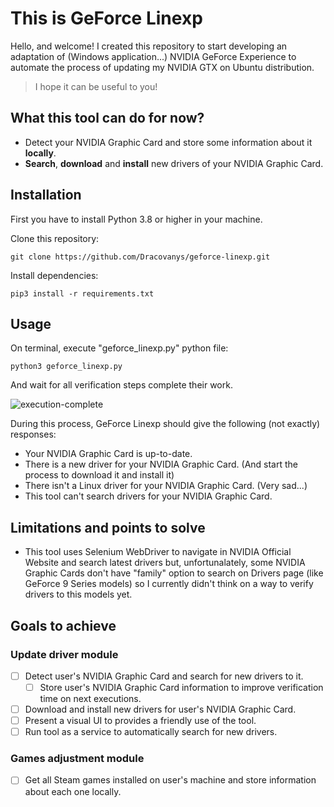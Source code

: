 # This is GeForce Linexp

Hello, and welcome! I created this repository to start developing an adaptation of (Windows application...) NVIDIA GeForce Experience to automate the process of updating my NVIDIA GTX on Ubuntu distribution.

> I hope it can be useful to you! 

## What this tool can do for now?

- Detect your NVIDIA Graphic Card and store some information about it **locally**.
- **Search**, **download** and **install** new drivers of your NVIDIA Graphic Card.

## Installation

First you have to install Python 3.8 or higher in your machine.

Clone this repository:
```
git clone https://github.com/Dracovanys/geforce-linexp.git
```

Install dependencies:
```
pip3 install -r requirements.txt
```

## Usage

On terminal, execute "geforce_linexp.py" python file:
```
python3 geforce_linexp.py
```
And wait for all verification steps complete their work.

![execution-complete](https://user-images.githubusercontent.com/62522345/188321851-0b7aa894-a0a0-4f71-9d0c-c04abd500c1c.png)

During this process, GeForce Linexp should give the following (not exactly) responses:
 - Your NVIDIA Graphic Card is up-to-date.
 - There is a new driver for your NVIDIA Graphic Card. (And start the process to download it and install it)
 - There isn't a Linux driver for your NVIDIA Graphic Card. (Very sad...)
 - This tool can't search drivers for your NVIDIA Graphic Card.

## Limitations and points to solve

 - This tool uses Selenium WebDriver to navigate in NVIDIA Official Website and search latest drivers but, unfortunalately, some NVIDIA Graphic Cards don't have "family" option to search on Drivers page (like GeForce 9 Series models) so I currently didn't think on a way to verify drivers to this models yet.

## Goals to achieve

### Update driver module

 - [ ] Detect user's NVIDIA Graphic Card and search for new drivers to it.
	 - [ ] Store user's NVIDIA Graphic Card information to improve verification time on next executions.
 - [ ] Download and install new drivers for user's NVIDIA Graphic Card.
 - [ ] Present a visual UI to provides a friendly use of the tool.
 - [ ] Run tool as a service to automatically search for new drivers.

### Games adjustment module

 - [ ] Get all Steam games installed on user's machine and store information about each one locally.